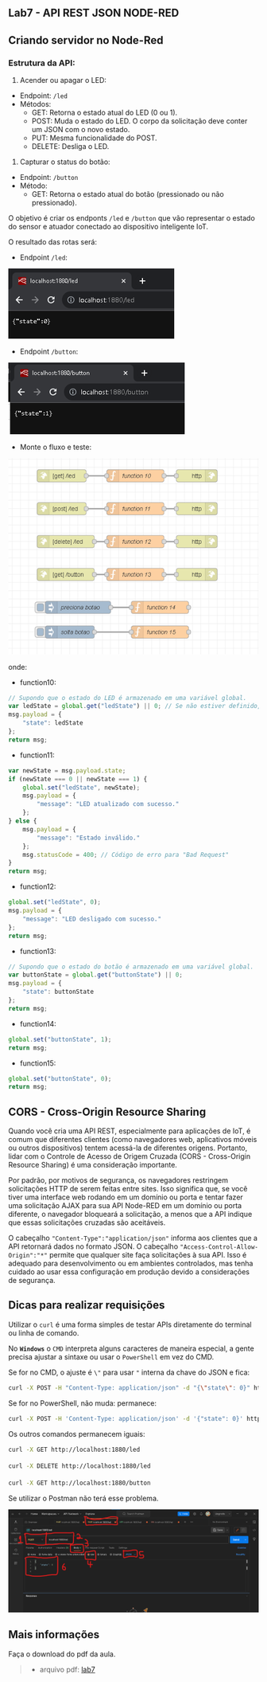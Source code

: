 ## Lab7 - API REST JSON NODE-RED


## Criando servidor no Node-Red

###  Estrutura da API:

1. Acender ou apagar o LED:
    
- Endpoint: `/led`
- Métodos:
    - GET: Retorna o estado atual do LED (0 ou 1).
    - POST: Muda o estado do LED. O corpo da solicitação deve conter um JSON com o novo estado.
    - PUT: Mesma funcionalidade do POST.
    - DELETE: Desliga o LED.
    
1. Capturar o status do botão:

- Endpoint: `/button`
- Método:
    - GET: Retorna o estado atual do botão (pressionado ou não pressionado).


O objetivo é criar os endponts `/led` e `/button` que vão representar o estado do sensor e atuador conectado ao dispositivo inteligente IoT. 

O resultado das rotas será:

- Endpoint `/led`:

![](led.png)

- Endpoint `/button`:

![](button.png)

- Monte o fluxo e teste:

![](flow.png)

onde:

- function10:

```JavaScript
// Supondo que o estado do LED é armazenado em uma variável global.
var ledState = global.get("ledState") || 0; // Se não estiver definido, assume 0.
msg.payload = {
    "state": ledState
};
return msg;
```

- function11:

```JavaScript
var newState = msg.payload.state;
if (newState === 0 || newState === 1) {
    global.set("ledState", newState);
    msg.payload = {
        "message": "LED atualizado com sucesso."
    };
} else {
    msg.payload = {
        "message": "Estado inválido."
    };
    msg.statusCode = 400; // Código de erro para "Bad Request"
}
return msg;

```

- function12:

```JavaScript
global.set("ledState", 0);
msg.payload = {
    "message": "LED desligado com sucesso."
};
return msg;
```

- function13:

```JavaScript
// Supondo que o estado do botão é armazenado em uma variável global.
var buttonState = global.get("buttonState") || 0; 
msg.payload = {
    "state": buttonState
};
return msg;

```

- function14:

```JavaScript
global.set("buttonState", 1);
return msg;
```

- function15:

```JavaScript
global.set("buttonState", 0);
return msg;
```

## CORS - Cross-Origin Resource Sharing

Quando você cria uma API REST, especialmente para aplicações de IoT, é comum que diferentes clientes (como navegadores web, aplicativos móveis ou outros dispositivos) tentem acessá-la de diferentes origens. Portanto, lidar com o Controle de Acesso de Origem Cruzada (CORS - Cross-Origin Resource Sharing) é uma consideração importante.

Por padrão, por motivos de segurança, os navegadores restringem solicitações HTTP de serem feitas entre sites. Isso significa que, se você tiver uma interface web rodando em um domínio ou porta e tentar fazer uma solicitação AJAX para sua API Node-RED em um domínio ou porta diferente, o navegador bloqueará a solicitação, a menos que a API indique que essas solicitações cruzadas são aceitáveis.

O cabeçalho `"Content-Type":"application/json"` informa aos clientes que a API retornará dados no formato JSON.
O cabeçalho `"Access-Control-Allow-Origin":"*"` permite que qualquer site faça solicitações à sua API. Isso é adequado para desenvolvimento ou em ambientes controlados, mas tenha cuidado ao usar essa configuração em produção devido a considerações de segurança.

## Dicas para realizar requisições 

Utilizar o `curl` é uma forma simples de testar APIs diretamente do terminal ou linha de comando.

No **`Windows`** o `CMD` interpreta alguns caracteres de maneira especial, a gente precisa ajustar a sintaxe ou usar o `PowerShell` em vez do CMD.

 
Se for no CMD, o ajuste é `\"` para usar `"` interna da chave do JSON e fica:

```bash
curl -X POST -H "Content-Type: application/json" -d "{\"state\": 0}" http://localhost:1880/led

```
 

Se for no PowerShell, não muda: permanece:

```bash
curl -X POST -H 'Content-Type: application/json' -d '{"state": 0}' http://localhost:1880/led
 ```

Os outros comandos permanecem iguais:

 
```bash
curl -X GET http://localhost:1880/led

curl -X DELETE http://localhost:1880/led

curl -X GET http://localhost:1880/button
```

Se utilizar o Postman não terá esse problema. 

![](postman.png)


## Mais informações

Faça o download do pdf da aula.
> - arquivo pdf: [lab7](slides.pdf)